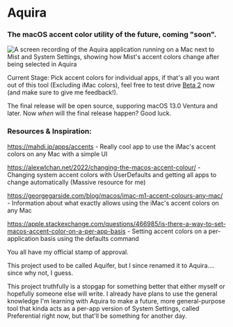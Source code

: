 # Aquira

### The macOS accent color utility of the future, coming "soon".

![A screen recording of the Aquira application running on a Mac next to Mist and System Settings, showing how Mist's accent colors change after being selected in Aquira](https://github.com/forcequitOS/Aquira/blob/main/ProgressTwoPointOne.gif?raw=true)

Current Stage: Pick accent colors for individual apps, if that's all you want out of this tool (Excluding iMac colors), feel free to test drive [Beta 2](https://github.com/forcequitOS/Aquira/releases/tag/beta2) now (and make sure to give me feedback!).

The final release will be open source, supporing macOS 13.0 Ventura and later. Now *when* will the final release happen? Good luck.

### Resources & Inspiration:

https://mahdi.jp/apps/accents - Really cool app to use the iMac's accent colors on any Mac with a simple UI

https://alexwlchan.net/2022/changing-the-macos-accent-colour/ - Changing system accent colors with UserDefaults and getting all apps to change automatically (Massive resource for me)

https://georgegarside.com/blog/macos/imac-m1-accent-colours-any-mac/ - Information about what exactly allows using the iMac's accent colors on any Mac

https://apple.stackexchange.com/questions/466985/is-there-a-way-to-set-macos-accent-color-on-a-per-app-basis - Setting accent colors on a per-application basis using the defaults command

You all have my official stamp of approval.

This project used to be called Aquifer, but I since renamed it to Aquira.... since why not, I guess.

This project truthfully is a stopgap for something better that either myself or hopefully someone else will write. I already have plans to use the general knowledge I'm learning with Aquira to make a future, more general-purpose tool that kinda acts as a per-app version of System Settings, called Preferential right now, but that'll be something for another day.

